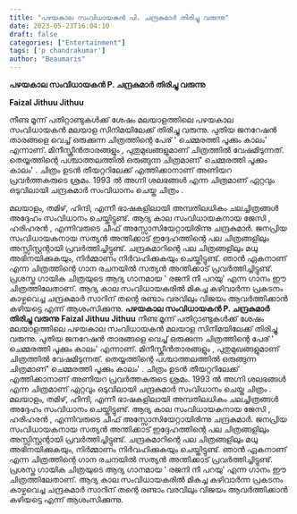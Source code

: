 ```yaml
---
title: "പഴയകാല സംവിധായകൻ പി. ചന്ദ്രകുമാർ തിരിച്ചു വരുന്നു"
date: 2023-05-23T16:04:10
draft: false
categories: ["Entertainment"]
tags: ['p chandrakumar']
author: "Beaumaris"
---
```


<strong>പഴയകാല സംവിധായകൻ P. ചന്ദ്രകുമാർ തിരിച്ചു വരുന്നു</strong>

<strong>Faizal Jithuu Jithuu </strong>

നീണ്ട മൂന്ന് പതിറ്റാണ്ടുകൾക്ക് ശേഷം മലയാളത്തിലെ പഴയകാല സംവിധായകൻ മലയാള സിനിമയിലേക്ക് തിരിച്ചു വരുന്നു. പുതിയ ജനറേഷൻ താരങ്ങളെ വെച്ച് ഒരുക്കുന്ന ചിത്രത്തിന്റെ പേര് ' ചെമ്മരത്തി പൂക്കും കാലം' എന്നാണ്. മിനീസ്ക്രീൻതാരങ്ങളും , പുതുമുഖങ്ങളുമാണ് ചിത്രത്തിൽ വേഷമിടുന്നത്. തെയ്യത്തിന്റെ പശ്ചാത്തലത്തിൽ ഒരുങ്ങുന്ന ചിത്രമാണ്' ചെമ്മരത്തി പൂക്കും കാലം' . ചിത്രം ഉടൻ തീയറ്ററിലേക്ക് എത്തിക്കാനാണ് അണിയറ പ്രവർത്തകരുടെ ശ്രമം. 1993 ൽ അഗ്നി ശലഭങ്ങൾ എന്ന ചിത്രമാണ് ഏറ്റവും ഒടുവിലായി ചന്ദ്രകുമാർ സംവിധാനം ചെയ്ത ചിത്രം .

മലയാളം, തമിഴ്, ഹിന്ദി, എന്നീ ഭാഷകളിലായി അമ്പതിലധികം ചലച്ചിത്രങ്ങൾ അദ്ദേഹം സംവിധാനം ചെയ്തിട്ടുണ്ട്. ആദ്യ കാല സംവിധായകനായ ജേസി , ഹരിഹരൻ , എന്നിവരുടെ ചീഫ് അസ്സോസിയേറ്റായിരിന്നു ചന്ദ്രകുമാർ. ജനപ്രിയ സംവിധായകനായ സത്യൻ അന്തിക്കാട് ഇദ്ദേഹത്തിന്റെ പല ചിത്രങ്ങളിലും അസ്സിസ്റ്റന്റായി പ്രവർത്തിച്ചിട്ടുണ്ട്. ചന്ദ്രകുമാറിന്റെ പല ചിത്രങ്ങളിലും മധു അഭിനയിക്കുകയും, നിർമ്മാണം നിർവഹിക്കുകയും ചെയ്തിട്ടുണ്ട്. ഞാൻ ഏകനാണ് എന്ന ചിത്രത്തിന്റെ ഗാന രചനയിൽ സത്യൻ അന്തിക്കാട് പ്രവർത്തിച്ചിട്ടുണ്ട്. പ്രശസ്ത ഗായിക ചിത്രയുടെ ആദ്യ ഗാനമായ ' രജനി നീ പറയു' എന്ന ഗാനം ഈ ചിത്രത്തിലേതാണ്. ആദ്യ കാല സംവിധായകരിൽ മികച്ച കഴിവാർന്ന പ്രകടനം കാഴ്ചവെച്ച ചന്ദ്രകുമാർ സാറിന് തന്റെ രണ്ടാം വരവിലും വിജയം ആവർത്തിക്കാൻ കഴിയട്ടെ എന്ന് ആശംസിക്കുന്നു.
**പഴയകാല സംവിധായകൻ P. ചന്ദ്രകുമാർ തിരിച്ചു വരുന്നു** **Faizal Jithuu Jithuu** നീണ്ട മൂന്ന് പതിറ്റാണ്ടുകൾക്ക് ശേഷം മലയാളത്തിലെ പഴയകാല സംവിധായകൻ മലയാള സിനിമയിലേക്ക് തിരിച്ചു വരുന്നു. പുതിയ ജനറേഷൻ താരങ്ങളെ വെച്ച് ഒരുക്കുന്ന ചിത്രത്തിന്റെ പേര് ' ചെമ്മരത്തി പൂക്കും കാലം' എന്നാണ്. മിനീസ്ക്രീൻതാരങ്ങളും , പുതുമുഖങ്ങളുമാണ് ചിത്രത്തിൽ വേഷമിടുന്നത്. തെയ്യത്തിന്റെ പശ്ചാത്തലത്തിൽ ഒരുങ്ങുന്ന ചിത്രമാണ്' ചെമ്മരത്തി പൂക്കും കാലം' . ചിത്രം ഉടൻ തീയറ്ററിലേക്ക് എത്തിക്കാനാണ് അണിയറ പ്രവർത്തകരുടെ ശ്രമം. 1993 ൽ അഗ്നി ശലഭങ്ങൾ എന്ന ചിത്രമാണ് ഏറ്റവും ഒടുവിലായി ചന്ദ്രകുമാർ സംവിധാനം ചെയ്ത ചിത്രം . മലയാളം, തമിഴ്, ഹിന്ദി, എന്നീ ഭാഷകളിലായി അമ്പതിലധികം ചലച്ചിത്രങ്ങൾ അദ്ദേഹം സംവിധാനം ചെയ്തിട്ടുണ്ട്. ആദ്യ കാല സംവിധായകനായ ജേസി , ഹരിഹരൻ , എന്നിവരുടെ ചീഫ് അസ്സോസിയേറ്റായിരിന്നു ചന്ദ്രകുമാർ. ജനപ്രിയ സംവിധായകനായ സത്യൻ അന്തിക്കാട് ഇദ്ദേഹത്തിന്റെ പല ചിത്രങ്ങളിലും അസ്സിസ്റ്റന്റായി പ്രവർത്തിച്ചിട്ടുണ്ട്. ചന്ദ്രകുമാറിന്റെ പല ചിത്രങ്ങളിലും മധു അഭിനയിക്കുകയും, നിർമ്മാണം നിർവഹിക്കുകയും ചെയ്തിട്ടുണ്ട്. ഞാൻ ഏകനാണ് എന്ന ചിത്രത്തിന്റെ ഗാന രചനയിൽ സത്യൻ അന്തിക്കാട് പ്രവർത്തിച്ചിട്ടുണ്ട്. പ്രശസ്ത ഗായിക ചിത്രയുടെ ആദ്യ ഗാനമായ ' രജനി നീ പറയു' എന്ന ഗാനം ഈ ചിത്രത്തിലേതാണ്. ആദ്യ കാല സംവിധായകരിൽ മികച്ച കഴിവാർന്ന പ്രകടനം കാഴ്ചവെച്ച ചന്ദ്രകുമാർ സാറിന് തന്റെ രണ്ടാം വരവിലും വിജയം ആവർത്തിക്കാൻ കഴിയട്ടെ എന്ന് ആശംസിക്കുന്നു.
